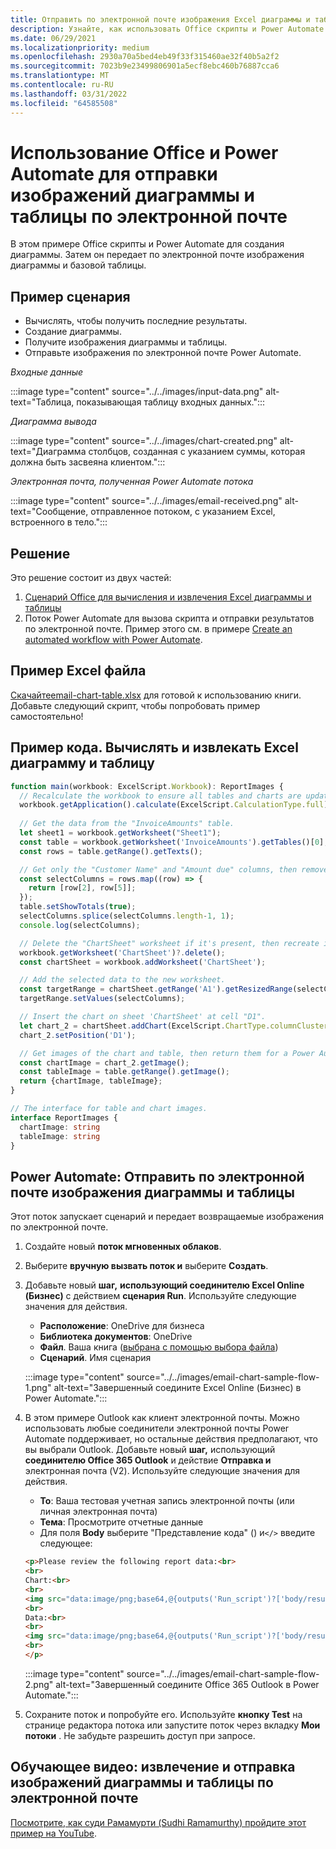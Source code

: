 ```yaml
---
title: Отправить по электронной почте изображения Excel диаграммы и таблицы
description: Узнайте, как использовать Office скрипты и Power Automate для извлечения и отправки по электронной почте изображений Excel диаграммы и таблицы.
ms.date: 06/29/2021
ms.localizationpriority: medium
ms.openlocfilehash: 2930a70a5bed4eb49f33f315460ae32f40b5a2f2
ms.sourcegitcommit: 7023b9e23499806901a5ecf8ebc460b76887cca6
ms.translationtype: MT
ms.contentlocale: ru-RU
ms.lasthandoff: 03/31/2022
ms.locfileid: "64585508"
---
```

# <a name="use-office-scripts-and-power-automate-to-email-images-of-a-chart-and-table"></a>Использование Office и Power Automate для отправки изображений диаграммы и таблицы по электронной почте

В этом примере Office скрипты и Power Automate для создания диаграммы. Затем он передает по электронной почте изображения диаграммы и базовой таблицы.

## <a name="example-scenario"></a>Пример сценария

* Вычислять, чтобы получить последние результаты.
* Создание диаграммы.
* Получите изображения диаграммы и таблицы.
* Отправьте изображения по электронной почте Power Automate.

_Входные данные_

:::image type="content" source="../../images/input-data.png" alt-text="Таблица, показывающая таблицу входных данных.":::

_Диаграмма вывода_

:::image type="content" source="../../images/chart-created.png" alt-text="Диаграмма столбцов, созданная с указанием суммы, которая должна быть засвеяна клиентом.":::

_Электронная почта, полученная Power Automate потока_

:::image type="content" source="../../images/email-received.png" alt-text="Сообщение, отправленное потоком, с указанием Excel, встроенного в тело.":::

## <a name="solution"></a>Решение

Это решение состоит из двух частей:

1. [Сценарий Office для вычисления и извлечения Excel диаграммы и таблицы](#sample-code-calculate-and-extract-excel-chart-and-table)
1. Поток Power Automate для вызова скрипта и отправки результатов по электронной почте. Пример этого см. в примере [Create an automated workflow with Power Automate](../../tutorials/excel-power-automate-returns.md#create-an-automated-workflow-with-power-automate).

## <a name="sample-excel-file"></a>Пример Excel файла

<a href="email-chart-table.xlsx"> Скачайтеemail-chart-table.xlsx</a> для готовой к использованию книги. Добавьте следующий скрипт, чтобы попробовать пример самостоятельно!

## <a name="sample-code-calculate-and-extract-excel-chart-and-table"></a>Пример кода. Вычислять и извлекать Excel диаграмму и таблицу

```TypeScript
function main(workbook: ExcelScript.Workbook): ReportImages {
  // Recalculate the workbook to ensure all tables and charts are updated.
  workbook.getApplication().calculate(ExcelScript.CalculationType.full);
  
  // Get the data from the "InvoiceAmounts" table.
  let sheet1 = workbook.getWorksheet("Sheet1");
  const table = workbook.getWorksheet('InvoiceAmounts').getTables()[0];
  const rows = table.getRange().getTexts();

  // Get only the "Customer Name" and "Amount due" columns, then remove the "Total" row.
  const selectColumns = rows.map((row) => {
    return [row[2], row[5]];
  });
  table.setShowTotals(true);
  selectColumns.splice(selectColumns.length-1, 1);
  console.log(selectColumns);

  // Delete the "ChartSheet" worksheet if it's present, then recreate it.
  workbook.getWorksheet('ChartSheet')?.delete();
  const chartSheet = workbook.addWorksheet('ChartSheet');

  // Add the selected data to the new worksheet.
  const targetRange = chartSheet.getRange('A1').getResizedRange(selectColumns.length-1, selectColumns[0].length-1);
  targetRange.setValues(selectColumns);

  // Insert the chart on sheet 'ChartSheet' at cell "D1".
  let chart_2 = chartSheet.addChart(ExcelScript.ChartType.columnClustered, targetRange);
  chart_2.setPosition('D1');

  // Get images of the chart and table, then return them for a Power Automate flow.
  const chartImage = chart_2.getImage();
  const tableImage = table.getRange().getImage();
  return {chartImage, tableImage};
}

// The interface for table and chart images.
interface ReportImages {
  chartImage: string
  tableImage: string
}
```

## <a name="power-automate-flow-email-the-chart-and-table-images"></a>Power Automate: Отправить по электронной почте изображения диаграммы и таблицы

Этот поток запускает сценарий и передает возвращаемые изображения по электронной почте.

1. Создайте новый **поток мгновенных облаков**.
1. Выберите **вручную вызвать поток и** выберите **Создать**.
1. Добавьте новый **шаг,** **использующий соединителю Excel Online (Бизнес)** с действием **сценария Run**. Используйте следующие значения для действия.
    * **Расположение**: OneDrive для бизнеса
    * **Библиотека документов**: OneDrive
    * **Файл**. Ваша книга ([выбрана с помощью выбора файла](../../testing/power-automate-troubleshooting.md#select-workbooks-with-the-file-browser-control))
    * **Сценарий**. Имя сценария

    :::image type="content" source="../../images/email-chart-sample-flow-1.png" alt-text="Завершенный соедините Excel Online (Бизнес) в Power Automate.":::
1. В этом примере Outlook как клиент электронной почты. Можно использовать любые соединители электронной почты Power Automate поддерживает, но остальные действия предполагают, что вы выбрали Outlook. Добавьте новый **шаг,** использующий **соединителю Office 365 Outlook** и действие **Отправка и** электронная почта (V2). Используйте следующие значения для действия.
    * **To**: Ваша тестовая учетная запись электронной почты (или личная электронная почта)
    * **Тема**: Просмотрите отчетные данные
    * Для поля **Body** выберите "Представление кода" () и`</>` введите следующее:

    ```HTML
    <p>Please review the following report data:<br>
    <br>
    Chart:<br>
    <br>
    <img src="data:image/png;base64,@{outputs('Run_script')?['body/result/chartImage']}"/>
    <br>
    Data:<br>
    <br>
    <img src="data:image/png;base64,@{outputs('Run_script')?['body/result/tableImage']}"/>
    <br>
    </p>
    ```

    :::image type="content" source="../../images/email-chart-sample-flow-2.png" alt-text="Завершенный соедините Office 365 Outlook в Power Automate.":::
1. Сохраните поток и попробуйте его. Используйте **кнопку Test** на странице редактора потока или запустите поток через вкладку **Мои потоки** . Не забудьте разрешить доступ при запросе.

## <a name="training-video-extract-and-email-images-of-chart-and-table"></a>Обучающее видео: извлечение и отправка изображений диаграммы и таблицы по электронной почте

[Посмотрите, как суди Рамамурти (Sudhi Ramamurthy) пройдите этот пример на YouTube](https://youtu.be/152GJyqc-Kw).
